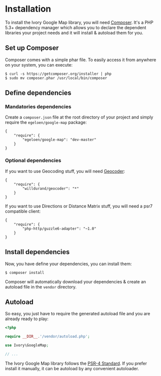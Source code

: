 # Installation

To install the Ivory Google Map library, you will need [Composer](http://getcomposer.org). It's a PHP 5.3+ dependency
manager which allows you to declare the dependent libraries your project needs and it will install & autoload them for
you.

## Set up Composer

Composer comes with a simple phar file. To easily access it from anywhere on your system, you can execute:

```
$ curl -s https://getcomposer.org/installer | php
$ sudo mv composer.phar /usr/local/bin/composer
```

## Define dependencies

### Mandatories dependencies

Create a ``composer.json`` file at the root directory of your project and simply require the
``egeloen/google-map`` package:

```
{
    "require": {
        "egeloen/google-map": "dev-master"
    }
}
```

### Optional dependencies

If you want to use Geocoding stuff, you will need [Geocoder](http://github.com/willdurand/Geocoder):

```
{
    "require": {
        "willdurand/geocoder": "*"
    }
}
```

If you want to use Directions or Distance Matrix stuff, you will need a psr7 compatible client:

```
{
    "require": {
        "php-http/guzzle6-adapter": "~1.0"
    }
}
```

## Install dependencies

Now, you have define your dependencies, you can install them:

```
$ composer install
```

Composer will automatically download your dependencies & create an autoload file in the ``vendor`` directory.

## Autoload

So easy, you just have to require the generated autoload file and you are already ready to play:

``` php
<?php

require __DIR__.'/vendor/autoload.php';

use Ivory\GoogleMap;

// ...
```

The Ivory Google Map library follows the [PSR-4 Standard](http://www.php-fig.org/psr/psr-4/). If you prefer install it
manually, it can be autoload by any convenient autoloader.

